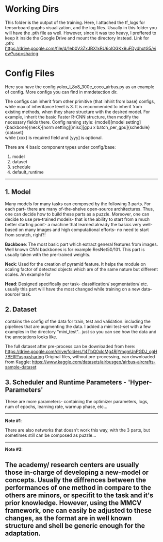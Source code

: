 # Working Dirs
This folder is the output of the training.
Here, I attached the tf_logs for tensorboard graphs visualization, and the log files.
Usually in this folder you will have the .pth file as well. However, since it was too heavy, I preffered to keep it inside the Google Drive and mount the directory instead.
Link for .pth: https://drive.google.com/file/d/1eb0V3ZxJBX1xRU6oIOGKx9uFDydhxtG5/view?usp=sharing

# Config Files
Here you have the config yolox_l_8x8_300e_coco_airbus.py as an example of config. More configs you can find in mmdetection dir.

The configs can inherit from other primitive (that inhirit from base) configs, while max of inheritance level is 3. 
It is recommended to inherit from existing methods, when they share structure with the desired model.
For example, inherit the basic Faster R-CNN structure, then modify the necessary fields there.
Config naming style: {model}[model setting]{backbone}{neck}[norm setting][misc][gpu x batch_per_gpu]{schedule}{dataset}\
while {xxx} is required field and [yyy] is optional.

There are 4 basic component types under config/base:
1. model
2. dataset
3. schedule
4. default_runtime

------------------------------------------------------------------------------------------------------------------------

## 1. Model

Many models for many tasks can composed by the following 3 parts.
For each part- there are many of-the-shelve open-source architectures. Thus, one can decide how to build these parts as a puzzle.
Moreover, one can decide to use pre-trained models- that is the ability to start from a much better starting point- 
a machine that learned already the basics very well- based on many images and high computational efforts- no need to start from scratch, right?!

**Backbone**: The most basic part which extract general features from images. Well known CNN backbones is for example ResNet50/101. This part is usually taken with the pre-trained weights.

**Neck**: Used for the creation of pyramid feature. It helps the module on scaling factor of detected objects which are of the same nature but different scales. An example for

**Head**: Designed specifically per task- classification/ segmentation/ etc. usually this part will have the most changed while training on a new data-source/ task.

## 2. Dataset

contains the config of the data for train, test and validation.
including the pipelines that are augmenting the data.
I added a mini test-set with a few examples in the directory "mini_test"..
just so you can see how the data and the annotations looks like.

The full dataset after pre-process can be downloaded from here: https://drive.google.com/drive/folders/14TbQ0xlcMg4RjYmgmUnPGDJ_cgH7BElR?usp=sharing
Original files, without pre-processing, can downloaded from Kaggle: https://www.kaggle.com/datasets/airbusgeo/airbus-aircrafts-sample-dataset

## 3. Scheduler and Runtime Parameters - 'Hyper-Parameters'
These are more parameters- containing the optimizer parameters, logs, num of epochs, learning rate, warmup phase, etc...

---
**Note #1**: 

There are also networks that doesn't work this way, with the 3 parts, but sometimes still can be composed as puzzle...

---
**Note #2**: 

The academy/ research centers are usually those in-charge of developing a new-model or concepts. 
Usually the diffrences between the performances of one method in compare to the others are minors, or specifit to the task and it's prior knowledge. 
However, using the MMCV framework, one can easily be adjusted to these changes, as the format are in well known structure and shell be generic enough for the adaptation.
---